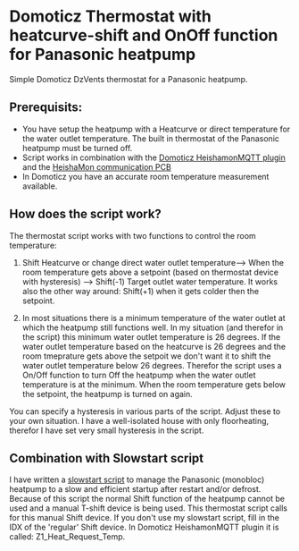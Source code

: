 # Domoticz Thermostat with heatcurve-shift and OnOff function for Panasonic heatpump
Simple Domoticz DzVents thermostat for a Panasonic heatpump. 

## Prerequisits:
* You have setup the heatpump with a Heatcurve or direct temperature for the water outlet temperature. The built in thermostat of the Panasonic heatpump must be turned off.
* Script works in combination with the [Domoticz HeishamonMQTT plugin](https://github.com/MarFanNL/HeishamonMQTT/tree/main) and the [HeishaMon communication PCB](https://www.tindie.com/stores/thehognl/)
* In Domoticz you have an accurate room temperature measurement available.

## How does the script work?
The thermostat script works with two functions to control the room temperature: 

1. Shift Heatcurve or change direct water outlet temperature--> When the room temperature gets above a setpoint (based on thermostat device with hysteresis) --> Shift(-1) Target outlet water temperature. It works also the other way around: Shift(+1) when it gets colder then the setpoint.

2. In most situations there is a minimum temperature of the water outlet at which the heatpump still functions well. In my situation (and therefor in the script) this minimum water outlet temperature is 26 degrees. If the water outlet temperature based on the heatcurve is 26 degrees and the room tmeprature gets above the setpoit we don't want it to shift the water outlet temperature below 26 degrees. Therefor the script uses a On/Off function to turn Off the heatpump when the water outlet temperature is at the minimum. When the room temperature gets below the setpoint, the heatpump is turned on again.

You can specify a hysteresis in various parts of the script. Adjust these to your own situation. I have a well-isolated house with only floorheating, therefor I have set very small hysteresis in the script.

## Combination with Slowstart script
I have written a [slowstart script](https://github.com/vandermark1977/Slowstart-Panasonic-Aqarea-Heatpump) to manage the Panasonic (monobloc) heatpump to a slow and efficient startup after restart and/or defrost. Because of this script the normal Shift function of the heatpump cannot be used and a manual T-shift device is being used. This thermostat script calls for this manual Shift device. If you don't use my slowstart script, fill in the IDX of the 'regular' Shift device. In Domoticz HeishamonMQTT plugin it is called: Z1_Heat_Request_Temp.  
